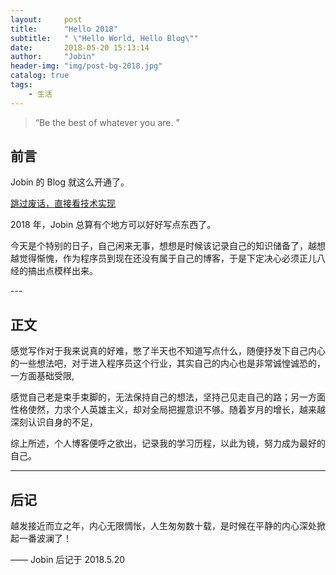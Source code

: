 ```yaml
---
layout:     post
title:      "Hello 2018"
subtitle:   " \"Hello World, Hello Blog\""
date:       2018-05-20 15:13:14
author:     "Jobin"
header-img: "img/post-bg-2018.jpg"
catalog: true
tags:
    - 生活
---
```


> “Be the best of whatever you are. ”


## 前言

Jobin 的 Blog 就这么开通了。

[跳过废话，直接看技术实现 ](#build) 



2018 年，Jobin 总算有个地方可以好好写点东西了。


今天是个特别的日子，自己闲来无事，想想是时候该记录自己的知识储备了，越想越觉得惭愧，作为程序员到现在还没有属于自己的博客，于是下定决心必须正儿八经的搞出点模样出来。


<p id = "build"></p>
---

## 正文

感觉写作对于我来说真的好难，憋了半天也不知道写点什么，随便抒发下自己内心的一些想法吧，对于进入程序员这个行业，其实自己的内心也是非常诚惶诚恐的，一方面基础受限,

感觉自己老是束手束脚的，无法保持自己的想法，坚持己见走自己的路；另一方面性格使然，力求个人英雄主义，却对全局把握意识不够。随着岁月的增长，越来越深刻认识自身的不足，

综上所述，个人博客便呼之欲出，记录我的学习历程，以此为镜，努力成为最好的自己。

---

## 后记

越发接近而立之年，内心无限惆怅，人生匆匆数十载，是时候在平静的内心深处掀起一番波澜了！

—— Jobin 后记于 2018.5.20